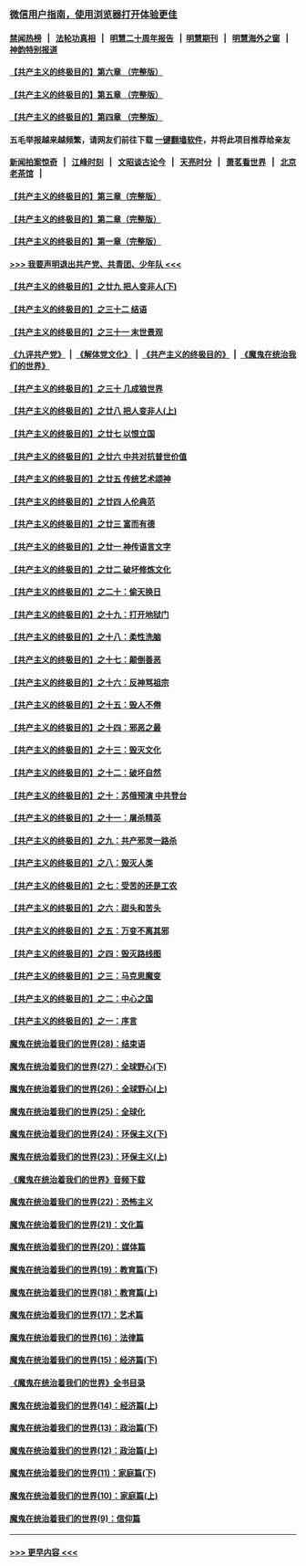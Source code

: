 ### [微信用户指南，使用浏览器打开体验更佳](https://github.com/gfw-breaker/banned-news1/blob/master/indexes/wechat-guide.md?t=0)
#### [禁闻热榜](热点新闻.md?t=0)  &nbsp;&nbsp;|&nbsp;&nbsp; [法轮功真相](https://github.com/gfw-breaker/truth/blob/master/README.md?t=0) &nbsp;&nbsp;|&nbsp;&nbsp; [明慧二十周年报告](https://github.com/gfw-breaker/mh-reports/blob/master/README.md?t=0) &nbsp;&nbsp;|&nbsp;&nbsp;[明慧期刊](https://github.com/gfw-breaker/mh-qikan) &nbsp;&nbsp;|&nbsp;&nbsp; [明慧海外之窗](https://github.com/gfw-breaker/mh-news/blob/master/README.md?t=0) &nbsp;&nbsp;|&nbsp;&nbsp; [神韵特别报道](https://github.com/gfw-breaker/mh-news/blob/master/shenyun.md?t=0)
#### [【共产主义的终极目的】第六章 （完整版）](../pages/nsc422/n11428913.md?t=02050611) 
#### [【共产主义的终极目的】第五章 （完整版）](../pages/nsc422/n11428912.md?t=02050611) 
#### [【共产主义的终极目的】第四章 （完整版）](../pages/nsc422/n11428907.md?t=02050611) 
#### 五毛举报越来越频繁，请网友们前往下载 [一键翻墙软件](https://github.com/gfw-breaker/ssr-accounts)，并将此项目推荐给亲友
#### [新闻拍案惊奇](https://github.com/gfw-breaker/banned-news1/blob/master/pages/link4.md) &nbsp;&nbsp;|&nbsp;&nbsp; [江峰时刻](https://github.com/gfw-breaker/banned-news1/blob/master/pages/link4.md) &nbsp;&nbsp;|&nbsp;&nbsp; [文昭谈古论今](https://github.com/gfw-breaker/banned-news1/blob/master/pages/link4.md) &nbsp;&nbsp;|&nbsp;&nbsp; [天亮时分](https://github.com/gfw-breaker/banned-news1/blob/master/pages/link4.md) &nbsp;&nbsp;|&nbsp;&nbsp; [萧茗看世界](https://github.com/gfw-breaker/banned-news1/blob/master/pages/link4.md) &nbsp;&nbsp;|&nbsp;&nbsp; [北京老茶馆](https://github.com/gfw-breaker/banned-news1/blob/master/pages/link4.md) &nbsp;&nbsp;|&nbsp;&nbsp; 
#### [【共产主义的终极目的】第三章（完整版）](../pages/nsc422/n11428848.md?t=02050611) 
#### [【共产主义的终极目的】第二章（完整版）](../pages/nsc422/n11428831.md?t=02050611) 
#### [【共产主义的终极目的】第一章（完整版）](../pages/nsc422/n11417651.md?t=02050611) 
#### [>>> 我要声明退出共产党、共青团、少年队 <<<](https://github.com/begood0513/goodnews/blob/master/quit/letter.md) 
#### [【共产主义的终极目的】之廿九 把人变非人(下)](../pages/nsc422/n11344140.md?t=02050611) 
#### [【共产主义的终极目的】之三十二 结语](../pages/nsc422/n11360535.md?t=02050611) 
#### [【共产主义的终极目的】之三十一 末世景观](../pages/nsc422/n11351129.md?t=02050611) 
#### [《九评共产党》](https://github.com/begood0513/9ping.md/blob/master/README.md) &nbsp;|&nbsp; [《解体党文化》](../../../../jtdwh.md/blob/master/README.md)  &nbsp;|&nbsp; [《共产主义的终极目的》](../../../../gczydzjmd.md/blob/master/README.md) &nbsp;|&nbsp; [《魔鬼在统治我们的世界》](../../../../mgztzwmdsj.md/blob/master/README.md) 
#### [【共产主义的终极目的】之三十 几成狼世界](../pages/nsc422/n11348280.md?t=02050611) 
#### [【共产主义的终极目的】之廿八 把人变非人(上)](../pages/nsc422/n11340492.md?t=02050611) 
#### [【共产主义的终极目的】之廿七 以恨立国](../pages/nsc422/n11336944.md?t=02050611) 
#### [【共产主义的终极目的】之廿六 中共对抗普世价值](../pages/nsc422/n11324785.md?t=02050611) 
#### [【共产主义的终极目的】之廿五 传统艺术颂神](../pages/nsc422/n11296396.md?t=02050611) 
#### [【共产主义的终极目的】之廿四 人伦典范](../pages/nsc422/n11296397.md?t=02050611) 
#### [【共产主义的终极目的】之廿三 富而有德](../pages/nsc422/n11283598.md?t=02050611) 
#### [【共产主义的终极目的】之廿一 神传语言文字](../pages/nsc422/n11263265.md?t=02050611) 
#### [【共产主义的终极目的】之廿二 破坏修炼文化](../pages/nsc422/n11245728.md?t=02050611) 
#### [【共产主义的终极目的】之二十：偷天换日](../pages/nsc422/n11238846.md?t=02050611) 
#### [【共产主义的终极目的】之十九：打开地狱门](../pages/nsc422/n11206376.md?t=02050611) 
#### [【共产主义的终极目的】之十八：柔性洗脑](../pages/nsc422/n11199994.md?t=02050611) 
#### [【共产主义的终极目的】之十七：颠倒善恶](../pages/nsc422/n11179782.md?t=02050611) 
#### [【共产主义的终极目的】之十六：反神骂祖宗](../pages/nsc422/n11166798.md?t=02050611) 
#### [【共产主义的终极目的】之十五：毁人不倦](../pages/nsc422/n11166792.md?t=02050611) 
#### [【共产主义的终极目的】之十四：邪恶之最](../pages/nsc422/n11150249.md?t=02050611) 
#### [【共产主义的终极目的】之十三：毁灭文化](../pages/nsc422/n11135227.md?t=02050611) 
#### [【共产主义的终极目的】之十二：破坏自然](../pages/nsc422/n11135214.md?t=02050611) 
#### [【共产主义的终极目的】之十：苏俄预演 中共登台](../pages/nsc422/n11118424.md?t=02050611) 
#### [【共产主义的终极目的】之十一：屠杀精英](../pages/nsc422/n11118442.md?t=02050611) 
#### [【共产主义的终极目的】之九：共产邪灵一路杀](../pages/nsc422/n11114139.md?t=02050611) 
#### [【共产主义的终极目的】之八：毁灭人类](../pages/nsc422/n11108503.md?t=02050611) 
#### [【共产主义的终极目的】之七：受苦的还是工农](../pages/nsc422/n11101809.md?t=02050611) 
#### [【共产主义的终极目的】之六：甜头和苦头](../pages/nsc422/n11096971.md?t=02050611) 
#### [【共产主义的终极目的】之五：万变不离其邪](../pages/nsc422/n11091285.md?t=02050611) 
#### [【共产主义的终极目的】之四：毁灭路线图](../pages/nsc422/n11086284.md?t=02050611) 
#### [【共产主义的终极目的】之三：马克思魔变](../pages/nsc422/n11061941.md?t=02050611) 
#### [【共产主义的终极目的】之二：中心之国](../pages/nsc422/n11047728.md?t=02050611) 
#### [【共产主义的终极目的】之一：序言](../pages/nsc422/n11086077.md?t=02050611) 
#### [魔鬼在统治着我们的世界(28)：结束语](../pages/nsc422/n10936246.md?t=02050611) 
#### [魔鬼在统治着我们的世界(27)：全球野心(下)](../pages/nsc422/n10928319.md?t=02050611) 
#### [魔鬼在统治着我们的世界(26)：全球野心(上)](../pages/nsc422/n10900318.md?t=02050611) 
#### [魔鬼在统治着我们的世界(25)：全球化](../pages/nsc422/n10788205.md?t=02050611) 
#### [魔鬼在统治着我们的世界(24)：环保主义(下)](../pages/nsc422/n10695307.md?t=02050611) 
#### [魔鬼在统治着我们的世界(23)：环保主义(上)](../pages/nsc422/n10688613.md?t=02050611) 
#### [《魔鬼在统治着我们的世界》音频下载](../pages/nsc422/n10635553.md?t=02050611) 
#### [魔鬼在统治着我们的世界(22)：恐怖主义](../pages/nsc422/n10614727.md?t=02050611) 
#### [魔鬼在统治着我们的世界(21)：文化篇](../pages/nsc422/n10597706.md?t=02050611) 
#### [魔鬼在统治着我们的世界(20)：媒体篇](../pages/nsc422/n10586579.md?t=02050611) 
#### [魔鬼在统治着我们的世界(19)：教育篇(下)](../pages/nsc422/n10564808.md?t=02050611) 
#### [魔鬼在统治着我们的世界(18)：教育篇(上)](../pages/nsc422/n10526970.md?t=02050611) 
#### [魔鬼在统治着我们的世界(17)：艺术篇](../pages/nsc422/n10499093.md?t=02050611) 
#### [魔鬼在统治着我们的世界(16)：法律篇](../pages/nsc422/n10485969.md?t=02050611) 
#### [魔鬼在统治着我们的世界(15)：经济篇(下)](../pages/nsc422/n10469975.md?t=02050611) 
#### [《魔鬼在统治着我们的世界》全书目录](../pages/nsc422/n10464261.md?t=02050611) 
#### [魔鬼在统治着我们的世界(14)：经济篇(上)](../pages/nsc422/n10457370.md?t=02050611) 
#### [魔鬼在统治着我们的世界(13)：政治篇(下)](../pages/nsc422/n10448270.md?t=02050611) 
#### [魔鬼在统治着我们的世界(12)：政治篇(上)](../pages/nsc422/n10444576.md?t=02050611) 
#### [魔鬼在统治着我们的世界(11)：家庭篇(下)](../pages/nsc422/n10440961.md?t=02050611) 
#### [魔鬼在统治着我们的世界(10)：家庭篇(上)](../pages/nsc422/n10435448.md?t=02050611) 
#### [魔鬼在统治着我们的世界(9)：信仰篇](../pages/nsc422/n10432159.md?t=02050611) 

----
#### [ >>> 更早内容 <<< ](../indexes/nsc422-earlier.md)
